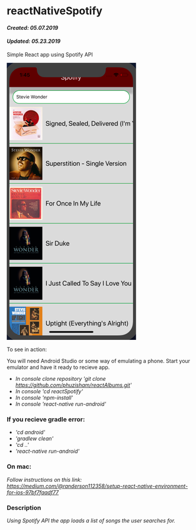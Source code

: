 # reactNativeSpotify
#### _Created: 05.07.2019_
#### _Updated: 05.23.2019_
Simple React app using Spotify API

![Screenshot](https://github.com/phuzisham/reactAlbums/blob/master/src/images/screenshot.png "Screen Capture")

To see in action:

You will need Android Studio or some way of emulating a phone.
Start your emulator and have it ready to recieve app.

* _In console clone repository 'git clone https://github.com/phuzisham/reactAlbums.git'_
* _In console 'cd reactSpotify'_
* _In console 'npm-install'_
* _In console 'react-native run-android'_

### If you recieve gradle error:

* _'cd android'_
* _'gradlew clean'_
* _'cd ..'_
* _'react-native run-android'_

### On mac:

_Follow instructions on this link: https://medium.com/@randerson112358/setup-react-native-environment-for-ios-97bf7faadf77_

### Description

_Using Spotify API the app loads a list of songs the user searches for._

